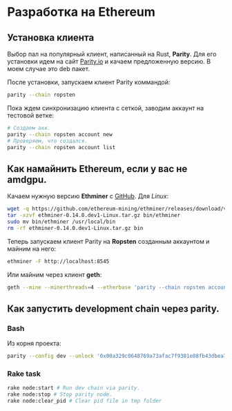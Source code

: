 # Разработка на Ethereum
## Установка клиента
Выбор пал на популярный клиент, написанный на Rust, **Parity**.
Для его установки идем на сайт [Parity.io](https://www.parity.io/) и качаем предложенную версию.
В моем случае это deb пакет.


После установки, запускаем клиент Parity коммандой:
```bash
parity --chain ropsten
```

Пока ждем синхронизацию клиента с сеткой, заводим аккаунт на тестовой ветке:
```bash
# Создаем акк.
parity --chain ropsten account new
# Проверяем, что создался.
parity --chain ropsten account list
```

## Как намайнить Ethereum, если у вас не amdgpu.
Качаем нужную версию **Ethminer** с [GitHub](https://github.com/ethereum-mining/ethminer/releases).
Для *Linux*:
```bash
wget -q https://github.com/ethereum-mining/ethminer/releases/download/v0.14.0.dev1/ethminer-0.14.0.dev1-Linux.tar.gz
tar -xzvf ethminer-0.14.0.dev1-Linux.tar.gz bin/ethminer
sudo mv bin/ethminer /usr/local/bin
rm -rf ethminer-0.14.0.dev1-Linux.tar.gz bin
```

Теперь запускаем клиент Parity на **Ropsten** созданным аккаунтом и майним на него:
```bash
ethminer -F http://localhost:8545
```

Или майним через клиент **geth**:
```bash
geth --mine --minerthreads=4 --etherbase 'parity --chain ropsten account list [0]' --testnet
```

## Как запустить development chain через parity.
### Bash
Из корня проекта:
```bash
parity --config dev --unlock '0x00a329c0648769a73afac7f9381e08fb43dbea72' --password password
```

### Rake task
```bash
rake node:start # Run dev chain via parity.
rake node:stop # Stop parity node.
rake node:clear_pid # Clear pid file in tmp folder
```
